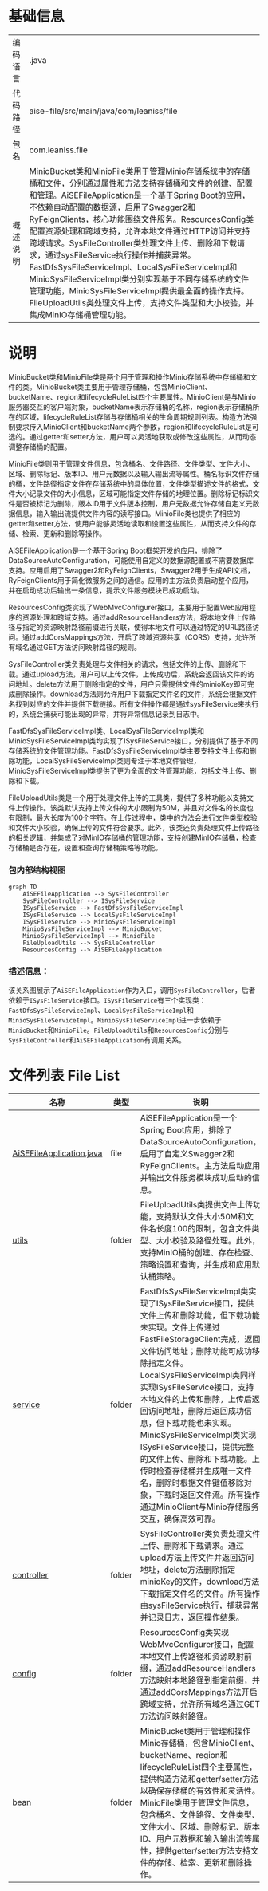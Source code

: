 # 基础信息

|      |      |
|------|------|
| 编码语言 | .java |
| 代码路径 | aise-file/src/main/java/com/leaniss/file |
| 包名 | com.leaniss.file |
| 概述说明 | MinioBucket类和MinioFile类用于管理Minio存储系统中的存储桶和文件，分别通过属性和方法支持存储桶和文件的创建、配置和管理。AiSEFileApplication是一个基于Spring Boot的应用，不依赖自动配置的数据源，启用了Swagger2和RyFeignClients，核心功能围绕文件服务。ResourcesConfig类配置资源处理和跨域支持，允许本地文件通过HTTP访问并支持跨域请求。SysFileController类处理文件上传、删除和下载请求，通过sysFileService执行操作并捕获异常。FastDfsSysFileServiceImpl、LocalSysFileServiceImpl和MinioSysFileServiceImpl类分别实现基于不同存储系统的文件管理功能，MinioSysFileServiceImpl提供最全面的操作支持。FileUploadUtils类处理文件上传，支持文件类型和大小校验，并集成MinIO存储桶管理功能。 |

# 说明

MinioBucket类和MinioFile类是两个用于管理和操作Minio存储系统中存储桶和文件的类。MinioBucket类主要用于管理存储桶，包含MinioClient、bucketName、region和lifecycleRuleList四个主要属性。MinioClient是与Minio服务器交互的客户端对象，bucketName表示存储桶的名称，region表示存储桶所在的区域，lifecycleRuleList存储与存储桶相关的生命周期规则列表。构造方法强制要求传入MinioClient和bucketName两个参数，region和lifecycleRuleList是可选的。通过getter和setter方法，用户可以灵活地获取或修改这些属性，从而动态调整存储桶的配置。

MinioFile类则用于管理文件信息，包含桶名、文件路径、文件类型、文件大小、区域、删除标记、版本ID、用户元数据以及输入输出流等属性。桶名标识文件存储的桶，文件路径指定文件在存储系统中的具体位置，文件类型描述文件的格式，文件大小记录文件的大小信息，区域可能指定文件存储的地理位置。删除标记标识文件是否被标记为删除，版本ID用于文件版本控制，用户元数据允许存储自定义元数据信息，输入输出流提供文件内容的读写接口。MinioFile类也提供了相应的getter和setter方法，使用户能够灵活地读取和设置这些属性，从而支持文件的存储、检索、更新和删除等操作。

AiSEFileApplication是一个基于Spring Boot框架开发的应用，排除了DataSourceAutoConfiguration，可能使用自定义的数据源配置或不需要数据库支持。应用启用了Swagger2和RyFeignClients，Swagger2用于生成API文档，RyFeignClients用于简化微服务之间的通信。应用的主方法负责启动整个应用，并在启动成功后输出一条信息，提示文件服务模块已成功启动。

ResourcesConfig类实现了WebMvcConfigurer接口，主要用于配置Web应用程序的资源处理和跨域支持。通过addResourceHandlers方法，将本地文件上传路径与指定的资源映射路径前缀进行关联，使得本地文件可以通过特定的URL路径访问。通过addCorsMappings方法，开启了跨域资源共享（CORS）支持，允许所有域名通过GET方法访问映射路径的规则。

SysFileController类负责处理与文件相关的请求，包括文件的上传、删除和下载。通过upload方法，用户可以上传文件，上传成功后，系统会返回该文件的访问地址。delete方法用于删除指定的文件，用户只需提供文件的minioKey即可完成删除操作。download方法则允许用户下载指定文件名的文件，系统会根据文件名找到对应的文件并提供下载链接。所有文件操作都是通过sysFileService来执行的，系统会捕获可能出现的异常，并将异常信息记录到日志中。

FastDfsSysFileServiceImpl类、LocalSysFileServiceImpl类和MinioSysFileServiceImpl类均实现了ISysFileService接口，分别提供了基于不同存储系统的文件管理功能。FastDfsSysFileServiceImpl类主要支持文件上传和删除功能，LocalSysFileServiceImpl类则专注于本地文件管理，MinioSysFileServiceImpl类提供了更为全面的文件管理功能，包括文件上传、删除和下载。

FileUploadUtils类是一个用于处理文件上传的工具类，提供了多种功能以支持文件上传操作。该类默认支持上传文件的大小限制为50M，并且对文件名的长度也有限制，最大长度为100个字符。在上传过程中，类中的方法会进行文件类型校验和文件大小校验，确保上传的文件符合要求。此外，该类还负责处理文件上传路径的相关逻辑，并集成了对MinIO存储桶的管理功能，支持创建MinIO存储桶，检查存储桶是否存在，设置和查询存储桶策略等功能。


### 包内部结构视图

```mermaid
graph TD
    AiSEFileApplication --> SysFileController
    SysFileController --> ISysFileService
    ISysFileService --> FastDfsSysFileServiceImpl
    ISysFileService --> LocalSysFileServiceImpl
    ISysFileService --> MinioSysFileServiceImpl
    MinioSysFileServiceImpl --> MinioBucket
    MinioSysFileServiceImpl --> MinioFile
    FileUploadUtils --> SysFileController
    ResourcesConfig --> AiSEFileApplication
```

### 描述信息：
该关系图展示了`AiSEFileApplication`作为入口，调用`SysFileController`，后者依赖于`ISysFileService`接口。`ISysFileService`有三个实现类：`FastDfsSysFileServiceImpl`、`LocalSysFileServiceImpl`和`MinioSysFileServiceImpl`。`MinioSysFileServiceImpl`进一步依赖于`MinioBucket`和`MinioFile`。`FileUploadUtils`和`ResourcesConfig`分别与`SysFileController`和`AiSEFileApplication`有调用关系。

# 文件列表 File List

| 名称   | 类型  | 说明 |
|-------|------|-------------|
| [AiSEFileApplication.java](AiSEFileApplication.md) | file | AiSEFileApplication是一个Spring Boot应用，排除了DataSourceAutoConfiguration，启用了自定义Swagger2和RyFeignClients。主方法启动应用并输出文件服务模块成功启动的信息。 |
| [utils](utils/_package.md) | folder | FileUploadUtils类提供文件上传功能，支持默认文件大小50M和文件名长度100的限制，包含文件类型、大小校验及路径处理。此外，支持MinIO桶的创建、存在检查、策略设置和查询，并生成和应用默认桶策略。 |
| [service](service/_package.md) | folder | FastDfsSysFileServiceImpl类实现了ISysFileService接口，提供文件上传和删除功能，但下载功能未实现。文件上传通过FastFileStorageClient完成，返回文件访问地址；删除功能可成功移除指定文件。LocalSysFileServiceImpl类同样实现ISysFileService接口，支持本地文件的上传和删除，上传后返回访问地址，删除后返回成功信息，但下载功能也未实现。MinioSysFileServiceImpl类实现ISysFileService接口，提供完整的文件上传、删除和下载功能。上传时检查存储桶并生成唯一文件名，删除时根据文件键值移除对象，下载时返回文件流。所有操作通过MinioClient与Minio存储服务交互，确保高效可靠。 |
| [controller](controller/_package.md) | folder | SysFileController类负责处理文件上传、删除和下载请求。通过upload方法上传文件并返回访问地址，delete方法删除指定minioKey的文件，download方法下载指定文件名的文件。所有操作由sysFileService执行，捕获异常并记录日志，返回操作结果。 |
| [config](config/_package.md) | folder | ResourcesConfig类实现WebMvcConfigurer接口，配置本地文件上传路径和资源映射前缀，通过addResourceHandlers方法映射本地路径到指定前缀，并通过addCorsMappings方法开启跨域支持，允许所有域名通过GET方法访问映射路径。 |
| [bean](bean/_package.md) | folder | MinioBucket类用于管理和操作Minio存储桶，包含MinioClient、bucketName、region和lifecycleRuleList四个主要属性，提供构造方法和getter/setter方法以确保存储桶的有效性和灵活性。MinioFile类用于管理文件信息，包含桶名、文件路径、文件类型、文件大小、区域、删除标记、版本ID、用户元数据和输入输出流等属性，提供getter/setter方法支持文件的存储、检索、更新和删除操作。 |


